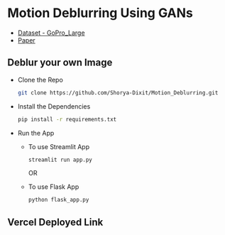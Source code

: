 # Motion Deblurring Using GANs

- [Dataset - GoPro_Large](https://drive.google.com/file/d/1H0PIXvJH4c40pk7ou6nAwoxuR4Qh_Sa2/view)
- [Paper](https://arxiv.org/pdf/1711.07064.pdf)
  

## Deblur your own Image

- Clone the Repo

    ```bash
    git clone https://github.com/Shorya-Dixit/Motion_Deblurring.git
    ```
  
- Install the Dependencies
  
    ```bash
    pip install -r requirements.txt
    ```

- Run the App

  - To use Streamlit App
  
    ```bash
    streamlit run app.py  
    ```
    
     OR

  - To use Flask App

    ```bash
    python flask_app.py 
    ```

## Vercel Deployed Link
